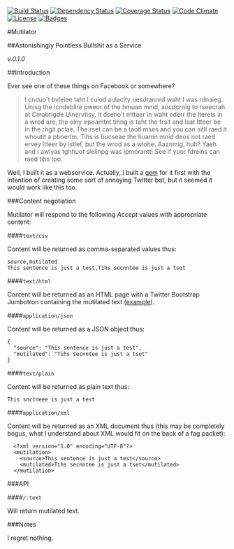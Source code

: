[![Build Status](https://travis-ci.org/pikesley/mutilator.svg)](https://travis-ci.org/pikesley/mutilator)
[![Dependency Status](http://img.shields.io/gemnasium/pikesley/mutilator.svg)](https://gemnasium.com/pikesley/mutilator)
[![Coverage Status](http://img.shields.io/coveralls/pikesley/mutilator.svg)](https://coveralls.io/r/pikesley/mutilator)
[![Code Climate](http://img.shields.io/codeclimate/github/pikesley/mutilator.svg)](https://codeclimate.com/github/pikesley/mutilator)
[![License](http://img.shields.io/:license-mit-blue.svg)](http://pikesley.mit-license.org)
[![Badges](http://img.shields.io/:badges-6/6-ff6799.svg)](https://github.com/badges/badgerbadgerbadger)

#Mutilator

##Astonishingly Pointless Bullshit as a Service

_v.0.1.0_

##Introduction

Ever see one of these things on Facebook or somewhere?

>  I cnduo't bvleiee taht I culod aulaclty uesdtannrd waht I was rdnaieg. Unisg the icndeblire pweor of the hmuan mnid, aocdcrnig to rseecrah at Cmabrigde Uinervtisy, it dseno't mttaer in waht oderr the lterets in a wrod are, the olny irpoamtnt tihng is taht the frsit and lsat ltteer be in the rhgit pclae. The rset can be a taotl mses and you can sitll raed it whoutit a pboerlm. Tihs is bucseae the huamn mnid deos not raed ervey ltteer by istlef, but the wrod as a wlohe. Aaznmig, huh? Yaeh and I awlyas tghhuot slelinpg was ipmorantt! See if yuor fdreins can raed tihs too.

Well, I built it as a webservice. Actually, I built a [gem](https://github.com/pikesley/wordbot) for it first with the intention of creating some sort of annoying Twitter bot, but it seemed it would work like this too.

###Content negotiation

Mutilator will respond to the following _Accept_ values with appropriate content:

####`text/csv`

Content will be returned as comma-separated values thus:

    source,mutilated
    This sentence is just a test,Tihs secnntee is just a tset

####`text/html`

Content will be returned as an HTML page with a Twitter Bootstrap Jumbotron containing the mutilated text ([example](https://mutilator.herokuapp.com/It%20is%20interesting%20to%20contemplate%20a%20tangled%20bank,%20clothed%20with%20many%20plants%20of%20many%20kinds,%20with%20birds%20singing%20on%20the%20bushes,%20with%20various%20insects%20flitting%20about,%20and%20with%20worms%20crawling%20through%20the%20damp%20earth,%20and%20to%20reflect%20that%20these%20elaborately%20constructed%20forms,%20so%20different%20from%20each%20other,%20and%20dependent%20upon%20each%20other%20in%20so%20complex%20a%20manner,%20have%20all%20been%20produced%20by%20laws%20acting%20around%20us.%20These%20laws,%20taken%20in%20the%20largest%20sense,%20being%20Growth%20with%20reproduction;%20Inheritance%20which%20is%20almost%20implied%20by%20reproduction;%20Variability%20from%20the%20indirect%20and%20direct%20action%20of%20the%20conditions%20of%20life,%20and%20from%20use%20and%20disuse;%20a%20Ratio%20of%20Increase%20so%20high%20as%20to%20lead%20to%20a%20Struggle%20for%20Life,%20and%20as%20a%20consequence%20to%20Natural%20Selection,%20entailing%20Divergence%20of%20Character%20and%20the%20Extinction%20of%20less%20improved%20forms.%20Thus,%20from%20the%20war%20of%20nature,%20from%20famine%20and%20death,%20the%20most%20exalted%20object%20which%20we%20are%20capable%20of%20conceiving,%20namely,%20the%20production%20of%20the%20higher%20animals,%20directly%20follows.%20There%20is%20grandeur%20in%20this%20view%20of%20life,%20with%20its%20several%20powers,%20having%20been%20originally%20breathed%20by%20the%20Creator%20into%20a%20few%20forms%20or%20into%20one;%20and%20that,%20whilst%20this%20planet%20has%20gone%20circling%20on%20according%20to%20the%20fixed%20law%20of%20gravity,%20from%20so%20simple%20a%20beginning%20endless%20forms%20most%20beautiful%20and%20most%20wonderful%20have%20been,%20and%20are%20being%20evolved.)).

####`application/json`

Content will be returned as a JSON object thus:

    {
      "source": "This sentence is just a test",
      "mutilated": "Tihs secnntee is just a tset"
    }

####`text/plain`

Content will be returned as plain text thus:

    This snctneee is just a test  

####`application/xml`

Content will be returned as an XML document thus (this may be completely bogus, what I understand about XML would fit on the back of a fag packet):

      <?xml version="1.0" encoding="UTF-8"?>
      <mutilation>
        <source>This sentence is just a test</source>
        <mutilated>Tihs secnntee is just a tset</mutilated>
      </mutilation>

###API

####`/:text`

Will return mutilated text.

###Notes

I regret nothing.
